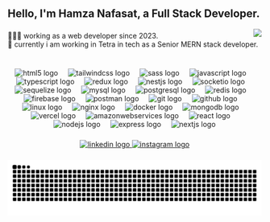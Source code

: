 <br clear="both">
<h2 align="left">Hello, I'm Hamza Nafasat, a Full Stack Developer.</h2>
<img align="right" src="https://profile-counter.glitch.me/hamza-nafasat/count.svg?"  />

###

<p align="left">👨🏼‍💻 working as a web developer since 2023.<br>🛜 currently i am working in Tetra in tech as a Senior MERN stack developer.</p>

###

<br clear="both">

<div align="center">
  <img src="https://skillicons.dev/icons?i=html" height="65" alt="html5 logo"  />
  <img width="12" />
  <img src="https://skillicons.dev/icons?i=tailwind" height="65" alt="tailwindcss logo"  />
  <img width="12" />
  <img src="https://skillicons.dev/icons?i=sass" height="65" alt="sass logo"  />
  <img width="12" />
  <img src="https://skillicons.dev/icons?i=js" height="65" alt="javascript logo"  />
  <img width="12" />
  <img src="https://skillicons.dev/icons?i=ts" height="65" alt="typescript logo"  />
  <img width="12" />
  <img src="https://skillicons.dev/icons?i=redux" height="65" alt="redux logo"  />
  <img width="12" />
  <img src="https://skillicons.dev/icons?i=nestjs" height="65" alt="nestjs logo"  />
  <img width="12" />
  <img src="https://cdn.jsdelivr.net/gh/devicons/devicon/icons/socketio/socketio-original.svg" height="65" alt="socketio logo"  />
  <img width="12" />
  <img src="https://skillicons.dev/icons?i=sequelize" height="65" alt="sequelize logo"  />
  <img width="12" />
  <img src="https://skillicons.dev/icons?i=mysql" height="65" alt="mysql logo"  />
  <img width="12" />
  <img src="https://skillicons.dev/icons?i=postgres" height="65" alt="postgresql logo"  />
  <img width="12" />
  <img src="https://skillicons.dev/icons?i=redis" height="65" alt="redis logo"  />
  <img width="12" />
  <img src="https://skillicons.dev/icons?i=firebase" height="65" alt="firebase logo"  />
  <img width="12" />
  <img src="https://skillicons.dev/icons?i=postman" height="65" alt="postman logo"  />
  <img width="12" />
  <img src="https://skillicons.dev/icons?i=git" height="65" alt="git logo"  />
  <img width="12" />
  <img src="https://skillicons.dev/icons?i=github" height="65" alt="github logo"  />
  <img width="12" />
  <img src="https://skillicons.dev/icons?i=linux" height="65" alt="linux logo"  />
  <img width="12" />
  <img src="https://skillicons.dev/icons?i=nginx" height="65" alt="nginx logo"  />
  <img width="12" />
  <img src="https://skillicons.dev/icons?i=docker" height="65" alt="docker logo"  />
  <img width="12" />
  <img src="https://skillicons.dev/icons?i=mongodb" height="65" alt="mongodb logo"  />
  <img width="12" />
  <img src="https://skillicons.dev/icons?i=vercel" height="65" alt="vercel logo"  />
  <img width="12" />
  <img src="https://skillicons.dev/icons?i=aws" height="65" alt="amazonwebservices logo"  />
  <img width="12" />

  <img src="https://img.shields.io/badge/React-61DAFB?logo=react&logoColor=black&style=for-the-badge" height="50" alt="react logo"  />
  <img width="12" />
  <img src="https://img.shields.io/badge/Node.js-339933?logo=nodedotjs&logoColor=white&style=for-the-badge" height="50" alt="nodejs logo"  />
  <img width="12" />
  <img src="https://img.shields.io/badge/Express-000000?logo=express&logoColor=white&style=for-the-badge" height="50" alt="express logo"  />
  <img width="12" />
  <img src="https://img.shields.io/badge/Next.js-000000?logo=nextdotjs&logoColor=white&style=for-the-badge" height="50" alt="nextjs logo"  />
</div>

###

<div align="center" >
  <a href="https://www.linkedin.com/in/hamza-nafasat" target="_blank">
    <img src="https://img.shields.io/static/v1?message=LinkedIn&logo=linkedin&label=&color=0077B5&logoColor=white&labelColor=&style=plastic" height="50" alt="linkedin logo"  />
  </a>
  <a href="https://www.instagram.com/fearless_surviver" target="_blank">
    <img src="https://img.shields.io/static/v1?message=Instagram&logo=instagram&label=&color=E4405F&logoColor=white&labelColor=&style=plastic" height="50" alt="instagram logo"  />
  </a>
</div>

###

<picture>
  <source media="(prefers-color-scheme: dark)" srcset="https://raw.githubusercontent.com/hamza-nafasat/hamza-nafasat/output/github-snake-dark.svg" />
  <source media="(prefers-color-scheme: light)" srcset="https://raw.githubusercontent.com/hamza-nafasat/hamza-nafasat/output/github-snake.svg" />
  <img alt="github-snake" src="https://raw.githubusercontent.com/hamza-nafasat/hamza-nafasat/output/github-snake.svg" />
</picture>
